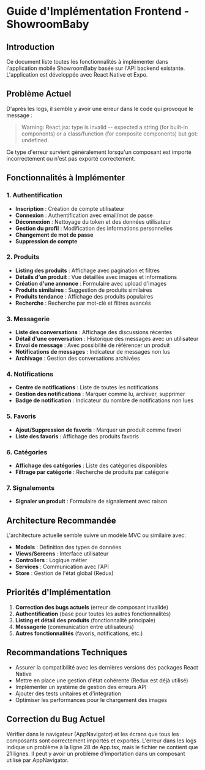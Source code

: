 # Guide d'Implémentation Frontend - ShowroomBaby

## Introduction

Ce document liste toutes les fonctionnalités à implémenter dans l'application mobile ShowroomBaby basée sur l'API backend existante. L'application est développée avec React Native et Expo.

## Problème Actuel

D'après les logs, il semble y avoir une erreur dans le code qui provoque le message :

> Warning: React.jsx: type is invalid -- expected a string (for built-in components) or a class/function (for composite components) but got: undefined.

Ce type d'erreur survient généralement lorsqu'un composant est importé incorrectement ou n'est pas exporté correctement.

## Fonctionnalités à Implémenter

### 1. Authentification

- **Inscription** : Création de compte utilisateur
- **Connexion** : Authentification avec email/mot de passe
- **Déconnexion** : Nettoyage du token et des données utilisateur
- **Gestion du profil** : Modification des informations personnelles
- **Changement de mot de passe**
- **Suppression de compte**

### 2. Produits

- **Listing des produits** : Affichage avec pagination et filtres
- **Détails d'un produit** : Vue détaillée avec images et informations
- **Création d'une annonce** : Formulaire avec upload d'images
- **Produits similaires** : Suggestion de produits similaires
- **Produits tendance** : Affichage des produits populaires
- **Recherche** : Recherche par mot-clé et filtres avancés

### 3. Messagerie

- **Liste des conversations** : Affichage des discussions récentes
- **Détail d'une conversation** : Historique des messages avec un utilisateur
- **Envoi de message** : Avec possibilité de référencer un produit
- **Notifications de messages** : Indicateur de messages non lus
- **Archivage** : Gestion des conversations archivées

### 4. Notifications

- **Centre de notifications** : Liste de toutes les notifications
- **Gestion des notifications** : Marquer comme lu, archiver, supprimer
- **Badge de notification** : Indicateur du nombre de notifications non lues

### 5. Favoris

- **Ajout/Suppression de favoris** : Marquer un produit comme favori
- **Liste des favoris** : Affichage des produits favoris

### 6. Catégories

- **Affichage des catégories** : Liste des catégories disponibles
- **Filtrage par catégorie** : Recherche de produits par catégorie

### 7. Signalements

- **Signaler un produit** : Formulaire de signalement avec raison

## Architecture Recommandée

L'architecture actuelle semble suivre un modèle MVC ou similaire avec:

- **Models** : Définition des types de données
- **Views/Screens** : Interface utilisateur
- **Controllers** : Logique métier
- **Services** : Communication avec l'API
- **Store** : Gestion de l'état global (Redux)

## Priorités d'Implémentation

1. **Correction des bugs actuels** (erreur de composant invalide)
2. **Authentification** (base pour toutes les autres fonctionnalités)
3. **Listing et détail des produits** (fonctionnalité principale)
4. **Messagerie** (communication entre utilisateurs)
5. **Autres fonctionnalités** (favoris, notifications, etc.)

## Recommandations Techniques

- Assurer la compatibilité avec les dernières versions des packages React Native
- Mettre en place une gestion d'état cohérente (Redux est déjà utilisé)
- Implémenter un système de gestion des erreurs API
- Ajouter des tests unitaires et d'intégration
- Optimiser les performances pour le chargement des images

## Correction du Bug Actuel

Vérifier dans le navigateur (AppNavigator) et les écrans que tous les composants sont correctement importés et exportés. L'erreur dans les logs indique un problème à la ligne 28 de App.tsx, mais le fichier ne contient que 21 lignes. Il peut y avoir un problème d'importation dans un composant utilisé par AppNavigator.
